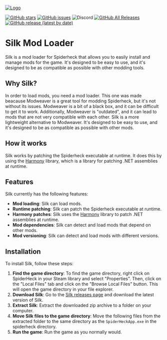 [![Logo](./assets/banner.png)](https://silkmodding.com)

[![GitHub stars](https://img.shields.io/github/stars/SilkModding/Silk?style=flat)](https://github.com/SilkModding/Silk/stargazers)
[![GitHub issues](https://img.shields.io/github/issues/SilkModding/Silk)](https://github.com/SilkModding/Silk/issues)
![Discord](https://img.shields.io/discord/1314422173082845204?label=Join%20the%20discord!&link=https%3A%2F%2Fdiscord.gg%2FGGv92crcx3)
[![GitHub All Releases](https://img.shields.io/github/downloads/SilkModding/Silk/total.svg)](https://github.com/SilkModding/Silk/releases)
[![GitHub release (latest by date)](https://img.shields.io/github/v/release/SilkModding/Silk)](https://github.com/SilkModding/Silk/releases/latest)

# Silk Mod Loader

Silk is a mod loader for Spiderheck that allows you to easily install and manage mods for the game. It's designed to be easy to use, and it's designed to be as compatible as possible with other modding tools.

## Why Silk?

In order to load mods, you need a mod loader. This one was made beacause Modweaver is a great tool for
modding Spiderheck, but it's not without its issues. Modweaver is a bit of a black box, and it can be difficult
to get it to work. Additionally, Modweaver is "outdated", and it can lead to mods that are not very
compatible with each other. Silk is a more lightweight alternative to Modweaver. It's designed to be easy to use,
and it's designed to be as compatible as possible with other mods.

## How it works

Silk works by patching the Spiderheck executable at runtime. It does this by using the [Harmony](https://github.com/pardeike/Harmony)
library, which is a library for patching .NET assemblies at runtime.

## Features

Silk currently has the following features:

- **Mod loading**: Silk can load mods.
- **Runtime patching**: Silk can patch the Spiderheck executable at runtime.
- **Harmony patches**: Silk uses the [Harmony](https://github.com/pardeike/Harmony) library to patch .NET assemblies at runtime.
- **Mod dependencies**: Silk can detect and load mods that depend on other mods.
- **Mod versioning**: Silk can detect and load mods with different versions.

## Installation

To install Silk, follow these steps:

1. **Find the game directory**: To find the game directory, right click on SpiderHeck in your Steam library and select "Properties". Then, click on the "Local Files" tab and click on the "Browse Local Files" button. This will open the game directory in your file explorer.
2. **Download Silk**: Go to the [Silk releases page](https://github.com/SilkModding/Silk/releases) and download the latest version of Silk.
3. **Extract Silk**: Extract the downloaded zip archive to a folder on your computer.
4. **Move Silk files to the game directory**: Move the following files from the extracted folder to the same directory as the `SpiderHeckApp.exe` in the spiderheck directory.
5. **Run the game**: Run the game as you normally would.
